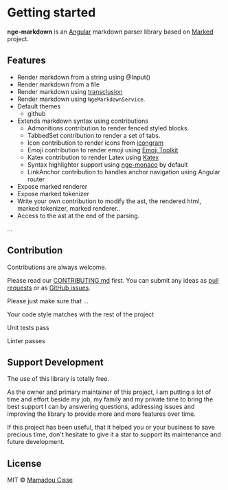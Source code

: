 # Getting started

**nge-markdown** is an [Angular](https://angular.io) markdown parser library based on [Marked](https://github.com/markedjs/marked) project.

## Features

* Render markdown from a string using @Input()
* Render markdown from a file
* Render markdown using [transclusion](https://ultimatecourses.com/blog/transclusion-in-angular-2-with-ng-content)
* Render markdown using `NgeMarkdownService`.
* Default themes
  * github
* Extends markdown syntax using contributions
  * Admonitions contribution to render fenced styled blocks.
  * TabbedSet contribution to render a set of tabs.
  * Icon contribution to render icons from [icongram](https://icongr.am)
  * Emoji contribution to render emoji using [Emoji Toolkit](https://github.com/joypixels/emoji-toolkit)
  * Katex contribution to render Latex using [Katex](https://katex.org/)
  * Syntax highlighter support using [nge-monaco](https://www.npmjs.com/package/nge-monaco) by default
  * LinkAnchor contribution to handles anchor navigation using Angular router
* Expose marked renderer
* Expose marked tokenizer
* Write your own contribution to modify the ast, the rendered html, marked tokenizer, marked renderer..
* Access to the ast at the end of the parsing.

...

## Contribution

Contributions are always welcome. <br/>

Please read our [CONTRIBUTING.md](https://github.com/mciissee/nge-markdown/blob/master/CONTRIBUTING.md) first. You can submit any ideas as [pull requests](https://github.com/mciissee/nge-markdown/pulls) or as [GitHub issues](https://github.com/mciissee/nge-markdown/issues).

Please just make sure that ...

Your code style matches with the rest of the project

Unit tests pass

Linter passes

## Support Development

The use of this library is totally free.

As the owner and primary maintainer of this project, I am putting a lot of time and effort beside my job, my family and my private time to bring the best support I can by answering questions, addressing issues and improving the library to provide more and more features over time.

If this project has been useful, that it helped you or your business to save precious time, don't hesitate to give it a star to support its maintenance and future development.

## License

MIT © [Mamadou Cisse](https://github.com/mciissee)
